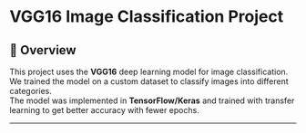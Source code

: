 # VGG16 Image Classification Project

## 📌 Overview
This project uses the **VGG16** deep learning model for image classification.  
We trained the model on a custom dataset to classify images into different categories.  
The model was implemented in **TensorFlow/Keras** and trained with transfer learning to get better accuracy with fewer epochs.

---
